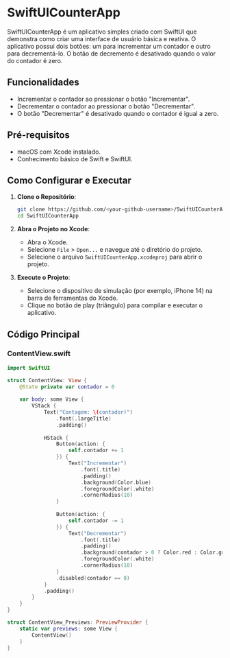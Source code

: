 # SwiftUICounterApp

SwiftUICounterApp é um aplicativo simples criado com SwiftUI que demonstra como criar uma interface de usuário básica e reativa. O aplicativo possui dois botões: um para incrementar um contador e outro para decrementá-lo. O botão de decremento é desativado quando o valor do contador é zero.

## Funcionalidades

- Incrementar o contador ao pressionar o botão "Incrementar".
- Decrementar o contador ao pressionar o botão "Decrementar".
- O botão "Decrementar" é desativado quando o contador é igual a zero.

## Pré-requisitos

- macOS com Xcode instalado.
- Conhecimento básico de Swift e SwiftUI.

## Como Configurar e Executar

1. **Clone o Repositório**:
    ```sh
    git clone https://github.com/<your-github-username>/SwiftUICounterApp.git
    cd SwiftUICounterApp
    ```

2. **Abra o Projeto no Xcode**:
    - Abra o Xcode.
    - Selecione `File` > `Open...` e navegue até o diretório do projeto.
    - Selecione o arquivo `SwiftUICounterApp.xcodeproj` para abrir o projeto.

3. **Execute o Projeto**:
    - Selecione o dispositivo de simulação (por exemplo, iPhone 14) na barra de ferramentas do Xcode.
    - Clique no botão de play (triângulo) para compilar e executar o aplicativo.

## Código Principal

### ContentView.swift

```swift
import SwiftUI

struct ContentView: View {
    @State private var contador = 0
    
    var body: some View {
        VStack {
            Text("Contagem: \(contador)")
                .font(.largeTitle)
                .padding()
            
            HStack {
                Button(action: {
                    self.contador += 1
                }) {
                    Text("Incrementar")
                        .font(.title)
                        .padding()
                        .background(Color.blue)
                        .foregroundColor(.white)
                        .cornerRadius(10)
                }
                
                Button(action: {
                    self.contador -= 1
                }) {
                    Text("Decrementar")
                        .font(.title)
                        .padding()
                        .background(contador > 0 ? Color.red : Color.gray)
                        .foregroundColor(.white)
                        .cornerRadius(10)
                }
                .disabled(contador == 0)
            }
            .padding()
        }
    }
}

struct ContentView_Previews: PreviewProvider {
    static var previews: some View {
        ContentView()
    }
}
